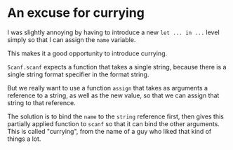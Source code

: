 # An excuse for currying

I was slightly annoying by having to introduce a new `let ... in ...` level simply so that I can assign the `name` variable.

This makes it a good opportunity to introduce currying.

`Scanf.scanf` expects a function that takes a single string, because there is a single string format specifier in the format string.

But we really want to use a function `assign` that takes as arguments a reference to a string, as well as the new value, so that we can assign that string to that reference.

The solution is to bind the `name` to the `string` reference first, then gives this partially applied function to `scanf` so that it can bind the other arguments. This is called "currying", from the name of a guy who liked that kind of things a lot.
